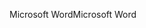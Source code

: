 <span data-ttu-id="6542a-101">Microsoft Word</span><span class="sxs-lookup"><span data-stu-id="6542a-101">Microsoft Word</span></span>